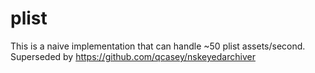 # plist

This is a naive implementation that can handle ~50 plist assets/second. Superseded by https://github.com/qcasey/nskeyedarchiver


